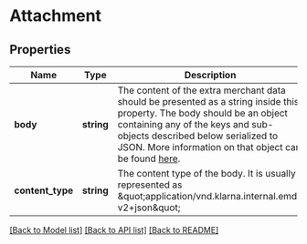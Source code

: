 # Attachment

## Properties
Name | Type | Description | Notes
------------ | ------------- | ------------- | -------------
**body** | **string** | The content of the extra merchant data should be presented as a string inside this property. The body should be an object containing any of the keys and sub-objects described below serialized to JSON. More information on that object can be found [here](https://developers.klarna.com/api/#attachment-schema). | 
**content_type** | **string** | The content type of the body. It is usually represented as \&quot;application/vnd.klarna.internal.emd-v2+json\&quot; | 

[[Back to Model list]](../../README.md#documentation-for-models) [[Back to API list]](../../README.md#documentation-for-api-endpoints) [[Back to README]](../../README.md)

